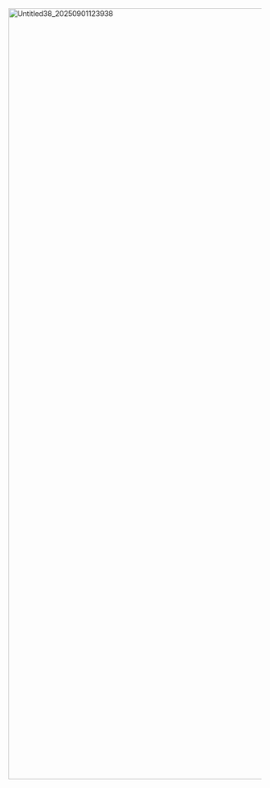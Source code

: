 <img width="2048" height="1536" alt="Untitled38_20250901123938" src="https://github.com/user-attachments/assets/bce1bd34-3e40-45df-926f-25427cd8a2ef" />
